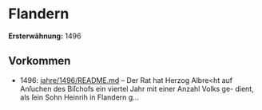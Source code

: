 # Flandern

**Ersterwähnung:** 1496

## Vorkommen
- 1496: [jahre/1496/README.md](../jahre/1496/README.md) – Der Rat hat Herzog Albre<ht auf Anſuchen des
Biſchofs ein viertel Jahr mit einer Anzahl Volks ge-
dient, als ſein Sohn Heinrih in Flandern g...
